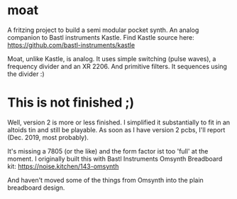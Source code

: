 # moat
A fritzing project to build a semi modular pocket synth. An analog companion to Bastl instruments Kastle. 
Find Kastle source here: https://github.com/bastl-instruments/kastle 

Moat, unlike Kastle, is analog. It uses simple switching (pulse waves), a frequency divider and an XR 2206. And primitive filters. It sequences using the divider :) 

# This is not finished ;)

Well, version 2 is more or less finished. I simplified it substantially to fit in an altoids tin and still be playable. As soon as I have version 2 pcbs, I'll report (Dec. 2019, most probably).


It's missing a 7805 (or the like) and the form factor ist too 'full' at the moment. I originally built this with Bastl Instruments Omsynth Breadboard kit:
https://noise.kitchen/143-omsynth 

And haven't moved some of the things from Omsynth into the plain breadboard design.
